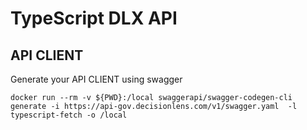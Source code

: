 # TypeScript DLX API

## API CLIENT 
Generate your API CLIENT using swagger 

```{sh}
docker run --rm -v ${PWD}:/local swaggerapi/swagger-codegen-cli generate -i https://api-gov.decisionlens.com/v1/swagger.yaml  -l typescript-fetch -o /local 
```
